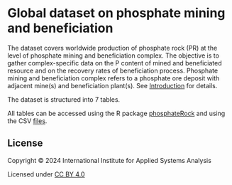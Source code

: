 # Global dataset on phosphate mining and beneficiation

The dataset covers worldwide production of phosphate rock (PR) at the level of phosphate mining and beneficiation complex. The objective is to gather complex-specific data on the P content of mined and beneficiated resource and on the recovery rates of beneficiation process. Phosphate mining and beneficiation complex refers to a phosphate ore deposit with adjacent mine(s) and beneficiation plant(s). See [Introduction](R/phosphateRock/vignettes/Introduction.pdf) for details.

The dataset is structured into 7 tables. 

All tables can be accessed using the R package [phosphateRock](R/phosphateRock) and using the CSV [files](CSV/phosphateRock).

## License

Copyright © 2024 International Institute for Applied Systems Analysis

Licensed under [CC BY 4.0](https://creativecommons.org/licenses/by/4.0)